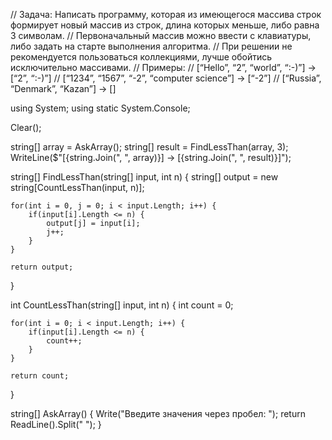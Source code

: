// Задача: Написать программу, которая из имеющегося массива строк формирует новый массив из строк, длина которых меньше, либо равна 3 символам. 
// Первоначальный массив можно ввести с клавиатуры, либо задать на старте выполнения алгоритма. 
// При решении не рекомендуется пользоваться коллекциями, лучше обойтись исключительно массивами.
// Примеры:
// [“Hello”, “2”, “world”, “:-)”] → [“2”, “:-)”]
// [“1234”, “1567”, “-2”, “computer science”] → [“-2”]
// [“Russia”, “Denmark”, “Kazan”] → []


using System;
using static System.Console;

Clear();

string[] array = AskArray();
string[] result = FindLessThan(array, 3);
WriteLine($"[{string.Join(", ", array)}] -> [{string.Join(", ", result)}]");

string[] FindLessThan(string[] input, int n) {
    string[] output = new string[CountLessThan(input, n)];

    for(int i = 0, j = 0; i < input.Length; i++) {
        if(input[i].Length <= n) {
            output[j] = input[i];
            j++;
        }
    }

    return output;
}

int CountLessThan(string[] input, int n) {
    int count = 0;

    for(int i = 0; i < input.Length; i++) {
        if(input[i].Length <= n) {
            count++;
        }
    }

    return count;
}

string[] AskArray() {
    Write("Введите значения через пробел: ");
    return ReadLine().Split(" ");
}